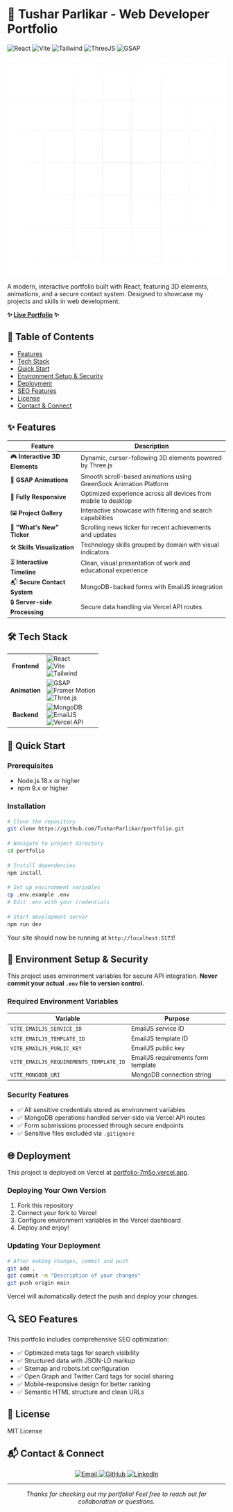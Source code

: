 # 🚀 Tushar Parlikar - Web Developer Portfolio

![React](https://img.shields.io/badge/React-18-blue) 
![Vite](https://img.shields.io/badge/Vite-4-purple) 
![Tailwind](https://img.shields.io/badge/Tailwind-CSS-38B2AC) 
![ThreeJS](https://img.shields.io/badge/Three.js-black)
![GSAP](https://img.shields.io/badge/GSAP-Animation-green)

<p align="center">
  <a href="https://portfolio-7m5o.vercel.app/">
    <img src="public/gradient.png" alt="Portfolio Preview" width="600" />
  </a>
</p>

A modern, interactive portfolio built with React, featuring 3D elements, animations, and a secure contact system. Designed to showcase my projects and skills in web development.

**✨ [Live Portfolio](https://portfolio-7m5o.vercel.app/) ✨**

## 📑 Table of Contents
- [Features](#-features)
- [Tech Stack](#️-tech-stack)
- [Quick Start](#-quick-start)
- [Environment Setup & Security](#-environment-setup--security)
- [Deployment](#-deployment)
- [SEO Features](#-seo-features)
- [License](#-license)
- [Contact & Connect](#-contact--connect)

## ✨ Features

| Feature | Description |
|---------|-------------|
| 🎮 **Interactive 3D Elements** | Dynamic, cursor-following 3D elements powered by Three.js |
| 🔄 **GSAP Animations** | Smooth scroll-based animations using GreenSock Animation Platform |
| 📱 **Fully Responsive** | Optimized experience across all devices from mobile to desktop |
| 🖼️ **Project Gallery** | Interactive showcase with filtering and search capabilities |
| 📰 **"What's New" Ticker** | Scrolling news ticker for recent achievements and updates |
| 🛠️ **Skills Visualization** | Technology skills grouped by domain with visual indicators |
| ⏳ **Interactive Timeline** | Clean, visual presentation of work and educational experience |
| 📬 **Secure Contact System** | MongoDB-backed forms with EmailJS integration |
| 🔒 **Server-side Processing** | Secure data handling via Vercel API routes |

## 🛠️ Tech Stack

<table>
  <tr>
    <td align="center"><strong>Frontend</strong></td>
    <td>
      <img src="https://img.shields.io/badge/React-18-blue?logo=react" alt="React" /><br/>
      <img src="https://img.shields.io/badge/Vite-4-purple?logo=vite" alt="Vite" /><br/>
      <img src="https://img.shields.io/badge/Tailwind-CSS-38B2AC?logo=tailwind-css" alt="Tailwind" />
    </td>
  </tr>
  <tr>
    <td align="center"><strong>Animation</strong></td>
    <td>
      <img src="https://img.shields.io/badge/GSAP-Animation-green" alt="GSAP" /><br/>
      <img src="https://img.shields.io/badge/Framer-Motion-ff69b4" alt="Framer Motion" /><br/>
      <img src="https://img.shields.io/badge/Three.js-black?logo=three.js" alt="Three.js" />
    </td>
  </tr>
  <tr>
    <td align="center"><strong>Backend</strong></td>
    <td>
      <img src="https://img.shields.io/badge/MongoDB-Database-47A248?logo=mongodb" alt="MongoDB" /><br/>
      <img src="https://img.shields.io/badge/EmailJS-Email-yellow" alt="EmailJS" /><br/>
      <img src="https://img.shields.io/badge/Vercel-API_Routes-black?logo=vercel" alt="Vercel API" />
    </td>
  </tr>
</table>

## 🚀 Quick Start

### Prerequisites
- Node.js 18.x or higher
- npm 9.x or higher

### Installation

```bash
# Clone the repository
git clone https://github.com/TusharParlikar/portfolio.git

# Navigate to project directory
cd portfolio

# Install dependencies
npm install

# Set up environment variables
cp .env.example .env
# Edit .env with your credentials

# Start development server
npm run dev
```

Your site should now be running at `http://localhost:5173`!

## 🔐 Environment Setup & Security

This project uses environment variables for secure API integration. **Never commit your actual `.env` file to version control.**

### Required Environment Variables

| Variable | Purpose |
|----------|---------|
| `VITE_EMAILJS_SERVICE_ID` | EmailJS service ID |
| `VITE_EMAILJS_TEMPLATE_ID` | EmailJS template ID |
| `VITE_EMAILJS_PUBLIC_KEY` | EmailJS public key |
| `VITE_EMAILJS_REQUIREMENTS_TEMPLATE_ID` | EmailJS requirements form template |
| `VITE_MONGODB_URI` | MongoDB connection string |

### Security Features

- ✅ All sensitive credentials stored as environment variables
- ✅ MongoDB operations handled server-side via Vercel API routes
- ✅ Form submissions processed through secure endpoints
- ✅ Sensitive files excluded via `.gitignore`

## 🌐 Deployment

This project is deployed on Vercel at [portfolio-7m5o.vercel.app](https://portfolio-7m5o.vercel.app/).

### Deploying Your Own Version

1. Fork this repository
2. Connect your fork to Vercel
3. Configure environment variables in the Vercel dashboard
4. Deploy and enjoy!

### Updating Your Deployment

```bash
# After making changes, commit and push
git add .
git commit -m "Description of your changes"
git push origin main
```

Vercel will automatically detect the push and deploy your changes.

## 🔍 SEO Features

This portfolio includes comprehensive SEO optimization:

- ✅ Optimized meta tags for search visibility
- ✅ Structured data with JSON-LD markup
- ✅ Sitemap and robots.txt configuration
- ✅ Open Graph and Twitter Card tags for social sharing
- ✅ Mobile-responsive design for better ranking
- ✅ Semantic HTML structure and clean URLs

## 📜 License

MIT License

## 📬 Contact & Connect

<p align="center">
  <a href="mailto:tparlikar497@gmail.com">
    <img src="https://img.shields.io/badge/Email-tparlikar497%40gmail.com-red?style=for-the-badge&logo=gmail" alt="Email" />
  </a>
  <a href="https://github.com/TusharParlikar">
    <img src="https://img.shields.io/badge/GitHub-TusharParlikar-black?style=for-the-badge&logo=github" alt="GitHub" />
  </a>
  <a href="https://www.linkedin.com/in/tushar-parlikar-98272b292/">
    <img src="https://img.shields.io/badge/LinkedIn-Tushar_Parlikar-blue?style=for-the-badge&logo=linkedin" alt="LinkedIn" />
  </a>
</p>

---

<p align="center">
  <i>Thanks for checking out my portfolio! Feel free to reach out for collaboration or questions.</i>
</p>
